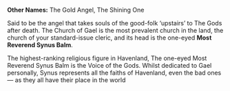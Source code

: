 **Other Names:** The Gold Angel, The Shining One

Said to be the angel that takes souls of the good-folk ‘upstairs’ to The Gods after death. The Church of Gael is the most prevalent church in the land, the church of your standard-issue cleric, and its head is the one-eyed **Most Reverend Synus Balm**.

The highest-ranking religious figure in Havenland, The one-eyed Most Reverend Synus Balm is the Voice of the Gods. Whilst dedicated to Gael personally, Synus represents all the faiths of Havenland, even the bad ones — as they all have their place in the world